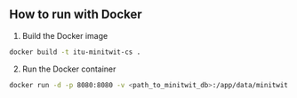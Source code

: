 ## How to run with Docker

1. Build the Docker image
```bash
docker build -t itu-minitwit-cs .
```

2. Run the Docker container
```bash
docker run -d -p 8080:8080 -v <path_to_minitwit_db>:/app/data/minitwit.db itu-minitwit-cs
```